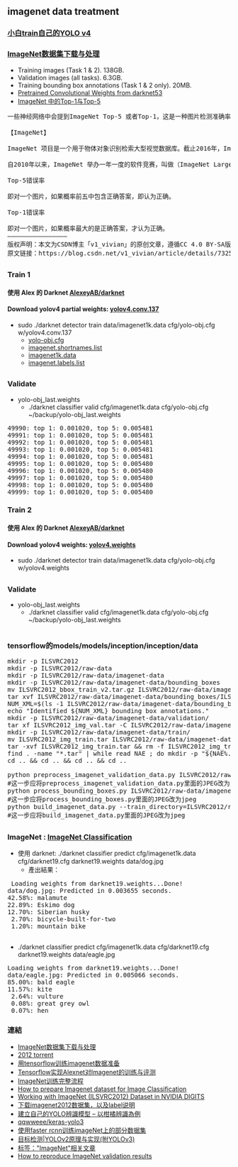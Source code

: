 ## imagenet data treatment
### [小白train自己的YOLO v4](https://mc.ai/%E5%B0%8F%E7%99%BDtrain%E8%87%AA%E5%B7%B1%E7%9A%84yolo-v4/)
### [ImageNet数据集下载与处理](https://zhuanlan.zhihu.com/p/42696535)
* Training images (Task 1 & 2). 138GB.
* Validation images (all tasks). 6.3GB.
* Training bounding box annotations (Task 1 & 2 only). 20MB.
* [Pretrained Convolutional Weights from darknet53](https://github.com/ultralytics/yolov3/issues/6)
* [ImageNet 中的Top-1与Top-5](https://blog.csdn.net/v1_vivian/article/details/73251187)
<pre>
一些神经网络中会提到ImageNet Top-5 或者Top-1，这是一种图片检测准确率的标准，介绍这个之前，先介绍一下ImageNet。

【ImageNet】

ImageNet 项目是一个用于物体对象识别检索大型视觉数据库。截止2016年，ImageNet 已经对超过一千万个图像进行手动注释，标记图像的类别。在至少一百万张图像中还提供了边界框。

自2010年以来，ImageNet 举办一年一度的软件竞赛，叫做（ImageNet Large Scale Visual Recognition Challenge,ILSVRC)。主要内容是通过算法程序实现正确分类和探测识别物体与场景，评价标准就是Top-5 错误率。

Top-5错误率

即对一个图片，如果概率前五中包含正确答案，即认为正确。

Top-1错误率

即对一个图片，如果概率最大的是正确答案，才认为正确。
————————————————
版权声明：本文为CSDN博主「v1_vivian」的原创文章，遵循CC 4.0 BY-SA版权协议，转载请附上原文出处链接及本声明。
原文链接：https://blog.csdn.net/v1_vivian/article/details/73251187
</pre>
##
### Train 1
#### 使用 Alex 的 Darknet [AlexeyAB/darknet](https://github.com/AlexeyAB/darknet)
#### Download yolov4 partial weights: [yolov4.conv.137](https://github.com/AlexeyAB/darknet/releases/download/darknet_yolo_v3_optimal/yolov4.conv.137)
* sudo ./darknet detector train data/imagenet1k.data cfg/yolo-obj.cfg w/yolov4.conv.137 
    * [yolo-obj.cfg](https://github.com/jumbokh/yolo-class/blob/master/cfg/yolo-obj.cfg)
    * [imagenet.shortnames.list](https://github.com/AlexeyAB/darknet/blob/master/cfg/imagenet.shortnames.list)
    * [imagenet1k.data](https://github.com/jumbokh/yolo-class/blob/master/cfg/imagenet1k.data)
    * [imagenet.labels.list](https://github.com/jumbokh/yolo-class/blob/master/cfg/imagenet.labels.list)
##
### Validate
* yolo-obj_last.weights
    * ./darknet classifier valid cfg/imagenet1k.data cfg/yolo-obj.cfg ~/backup/yolo-obj_last.weights
<pre>
49990: top 1: 0.001020, top 5: 0.005481
49991: top 1: 0.001020, top 5: 0.005481
49992: top 1: 0.001020, top 5: 0.005481
49993: top 1: 0.001020, top 5: 0.005481
49994: top 1: 0.001020, top 5: 0.005481
49995: top 1: 0.001020, top 5: 0.005480
49996: top 1: 0.001020, top 5: 0.005480
49997: top 1: 0.001020, top 5: 0.005480
49998: top 1: 0.001020, top 5: 0.005480
49999: top 1: 0.001020, top 5: 0.005480
</pre>
### Train 2
#### 使用 Alex 的 Darknet [AlexeyAB/darknet](https://github.com/AlexeyAB/darknet)
#### Download yolov4 weights: [yolov4.weights](https://drive.google.com/open?id=1cewMfusmPjYWbrnuJRuKhPMwRe_b9PaT)
* sudo ./darknet detector train data/imagenet1k.data cfg/yolo-obj.cfg w/yolov4.weights
##
### Validate
* yolo-obj_last.weights
    * ./darknet classifier valid cfg/imagenet1k.data cfg/yolo-obj.cfg ~/backup/yolo-obj_last.weights
<pre>
</pre>
###  tensorflow的models/models/inception/inception/data
<pre>
mkdir -p ILSVRC2012
mkdir -p ILSVRC2012/raw-data
mkdir -p ILSVRC2012/raw-data/imagenet-data
mkdir -p ILSVRC2012/raw-data/imagenet-data/bounding_boxes
mv ILSVRC2012_bbox_train_v2.tar.gz ILSVRC2012/raw-data/imagenet-data/bounding_boxes/
tar xvf ILSVRC2012/raw-data/imagenet-data/bounding_boxes/ILSVRC2012_bbox_train_v2.tar.gz -C ILSVRC2012/raw-data/imagenet-data/bounding_boxes/
NUM_XML=$(ls -1 ILSVRC2012/raw-data/imagenet-data/bounding_boxes/* | wc -l)
echo "Identified ${NUM_XML} bounding box annotations."
mkdir -p ILSVRC2012/raw-data/imagenet-data/validation/
tar xf ILSVRC2012_img_val.tar -C ILSVRC2012/raw-data/imagenet-data/validation/
mkdir -p ILSVRC2012/raw-data/imagenet-data/train/
mv ILSVRC2012_img_train.tar ILSVRC2012/raw-data/imagenet-data/train/ && cd ILSVRC2012/raw-data/imagenet-data/train/
tar -xvf ILSVRC2012_img_train.tar && rm -f ILSVRC2012_img_train.tar 
find . -name "*.tar" | while read NAE ; do mkdir -p "${NAE%.tar}"; tar -xvf "${NAE}" -C "${NAE%.tar}"; rm -f "${NAE}"; done 
cd .. && cd .. && cd .. && cd ..
 
python preprocess_imagenet_validation_data.py ILSVRC2012/raw-data/imagenet-data/validation/ imagenet_2012_validation_synset_labels.txt
#这一步应将preprocess_imagenet_validation_data.py里面的JPEG改为jpeg
python process_bounding_boxes.py ILSVRC2012/raw-data/imagenet-data/bounding_boxes/ imagenet_lsvrc_2015_synsets.txt | sort > ILSVRC2012/raw-data/imagenet_2012_bounding_boxes.csv
#这一步应将process_bounding_boxes.py里面的JPEG改为jpeg
python build_imagenet_data.py --train_directory=ILSVRC2012/raw-data/imagenet-data/train/ --validation_directory=ILSVRC2012/raw-data/imagenet-data/validation/ --output_directory=ILSVRC2012/ --imagenet_metadata_file=imagenet_metadata.txt --labels_file=imagenet_lsvrc_2015_synsets.txt --bounding_box_file=ILSVRC2012/raw-data/imagenet_2012_bounding_boxes.csv
#这一步应将build_imagenet_data.py里面的JPEG改为jpeg
</pre>
##
### ImageNet : [ImageNet Classification](https://pjreddie.com/darknet/imagenet/)
* 使用 darknet: ./darknet classifier predict cfg/imagenet1k.data cfg/darknet19.cfg darknet19.weights data/dog.jpg
    * 產出結果：
 <pre>
 Loading weights from darknet19.weights...Done!
data/dog.jpg: Predicted in 0.003655 seconds.
42.58%: malamute
22.89%: Eskimo dog
12.70%: Siberian husky
 2.70%: bicycle-built-for-two
 1.20%: mountain bike
 </pre>
 * ./darknet classifier predict cfg/imagenet1k.data cfg/darknet19.cfg darknet19.weights data/eagle.jpg
<pre>
Loading weights from darknet19.weights...Done!
data/eagle.jpg: Predicted in 0.005066 seconds.
85.00%: bald eagle
11.57%: kite
 2.64%: vulture
 0.08%: great grey owl
 0.07%: hen
</pre>
### 連結
* [ImageNet数据集下载与处理](https://zhuanlan.zhihu.com/p/42696535)
* [2012 torrent](https://www.cnblogs.com/luruiyuan/p/12373328.html)
* [用tensorflow训练imagenet数据准备](https://blog.csdn.net/hustlx/article/details/76585843)
* [Tensorflow实现Alexnet对Imagenet的训练与评测](https://blog.csdn.net/gzroy/article/details/87652291?utm_medium=distribute.pc_relevant.none-task-blog-BlogCommendFromMachineLearnPai2-21.nonecase&depth_1-utm_source=distribute.pc_relevant.none-task-blog-BlogCommendFromMachineLearnPai2-21.nonecase)
* [ImageNet训练完整流程](https://blog.csdn.net/SrdLaplace/article/details/82194366?ops_request_misc=&request_id=&biz_id=102&utm_term=imagenet&utm_medium=distribute.pc_search_result.none-task-blog-2~all~sobaiduweb~default-4-82194366)
* [How to prepare Imagenet dataset for Image Classification](http://www.adeveloperdiary.com/data-science/computer-vision/how-to-prepare-imagenet-dataset-for-image-classification/)
* [Working with ImageNet (ILSVRC2012) Dataset in NVIDIA DIGITS](https://jkjung-avt.github.io/ilsvrc2012-in-digits/)
* [下载imagenet2012数据集，以及label说明](https://www.cnblogs.com/zjutzz/p/6083201.html)
* [建立自己的YOLO辨識模型 – 以柑橘辨識為例](https://chtseng.wordpress.com/2018/09/01/%E5%BB%BA%E7%AB%8B%E8%87%AA%E5%B7%B1%E7%9A%84yolo%E8%BE%A8%E8%AD%98%E6%A8%A1%E5%9E%8B-%E4%BB%A5%E6%9F%91%E6%A9%98%E8%BE%A8%E8%AD%98%E7%82%BA%E4%BE%8B/)
* [qqwweee/keras-yolo3](https://github.com/qqwweee/keras-yolo3)
* [使用faster rcnn训练imageNet上的部分数据集](https://www.itdaan.com/blog/2016/04/27/1fd1634f0fb40c788c50ff048f9cd723.html)
* [目标检测|YOLOv2原理与实现(附YOLOv3)](https://zhuanlan.zhihu.com/p/35325884)
* [标签："ImageNet"相关文章](https://www.codeleading.com/tag/ImageNet/)
* [How to reproduce ImageNet validation results](https://github.com/calebrob6/imagenet_validation)

